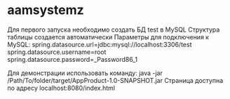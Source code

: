 # aamsystemz
Для первого запуска необходимо создать БД test в MySQL 
Структура таблицы создается автоматически
Параметры для подключения к MySQL:
spring.datasource.url=jdbc:mysql://localhost:3306/test
spring.datasource.username=root
spring.datasource.password=_Password86_1

Для демонстрации использовать команду:
java -jar /Path/To/folder/target/AppProduct-1.0-SNAPSHOT.jar
Страница доступна по адресу localhost:8080/index.html
